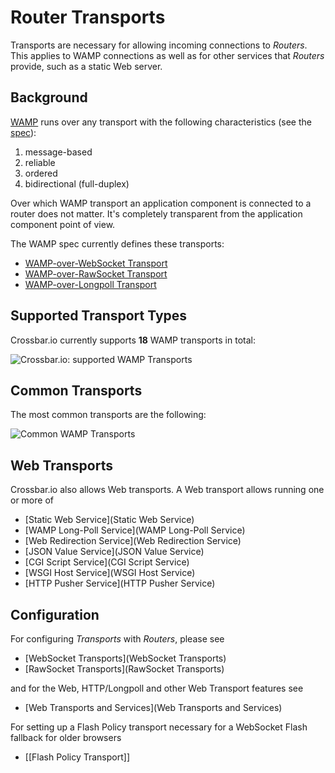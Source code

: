 # Router Transports

Transports are necessary for allowing incoming connections to *Routers*. This applies to WAMP connections as well as for other services that *Routers* provide, such as a static Web server.

## Background

[WAMP](http://wamp.ws/) runs over any transport with the following characteristics (see the [spec](https://github.com/tavendo/WAMP/blob/master/spec/basic.md#transports)):

1. message-based
2. reliable
3. ordered
4. bidirectional (full-duplex)

Over which WAMP transport an application component is connected to a router does not matter. It's completely transparent from the application component point of view.

The WAMP spec currently defines these transports:

* [WAMP-over-WebSocket Transport](https://github.com/tavendo/WAMP/blob/master/spec/basic.md#websocket-transport)
* [WAMP-over-RawSocket Transport](https://github.com/tavendo/WAMP/blob/master/spec/advanced.md#rawsocket-transport)
* [WAMP-over-Longpoll Transport](https://github.com/tavendo/WAMP/blob/master/spec/advanced.md#long-poll-transport)


## Supported Transport Types

Crossbar.io currently supports **18** WAMP transports in total:

![Crossbar.io: supported WAMP Transports](/static/img/docs/gen/crossbar_transports_1.png)

## Common Transports

The most common transports are the following:

![Common WAMP Transports](/static/img/docs/gen/crossbar_transports_2.png)

## Web Transports

Crossbar.io also allows Web transports. A Web transport allows running one or more of

* [Static Web Service](Static Web Service)
* [WAMP Long-Poll Service](WAMP Long-Poll Service)
* [Web Redirection Service](Web Redirection Service)
* [JSON Value Service](JSON Value Service)
* [CGI Script Service](CGI Script Service)
* [WSGI Host Service](WSGI Host Service)
* [HTTP Pusher Service](HTTP Pusher Service)

## Configuration

For configuring *Transports* with *Routers*, please see

* [WebSocket Transports](WebSocket Transports)
* [RawSocket Transports](RawSocket Transports)

and for the Web, HTTP/Longpoll and other Web Transport features see

* [Web Transports and Services](Web Transports and Services)

For setting up a Flash Policy transport necessary for a WebSocket Flash fallback for older browsers

* [[Flash Policy Transport]]
